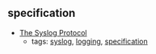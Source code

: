 specification 
---
* [The Syslog Protocol](https://tools.ietf.org/html/rfc5424)
    * tags: [syslog](../tags/syslog.md), [logging](../tags/logging.md), [specification](../tags/specification.md)
